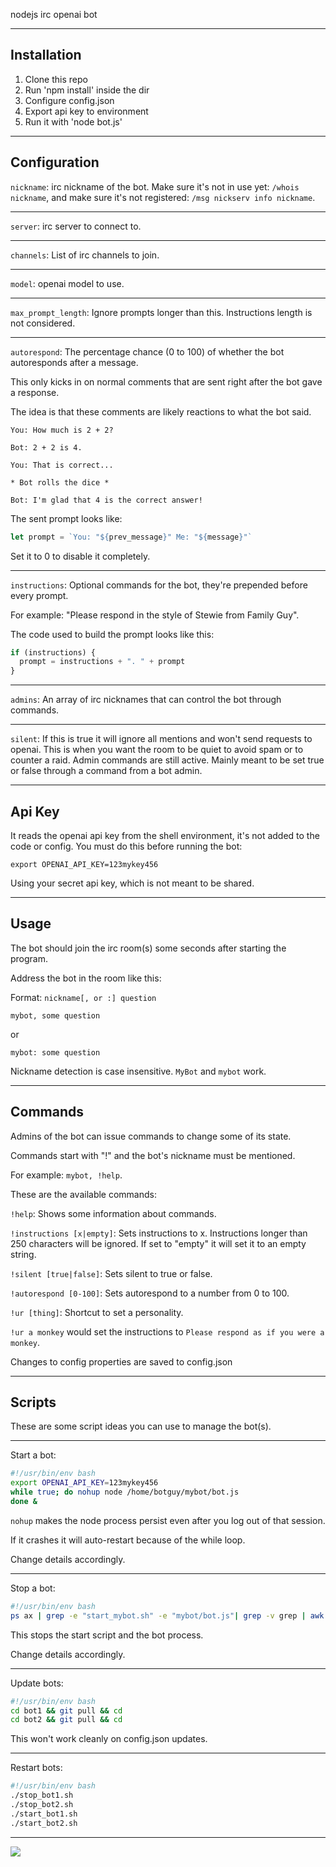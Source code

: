 nodejs irc openai bot

---

## Installation

1) Clone this repo
1) Run 'npm install' inside the dir
1) Configure config.json
1) Export api key to environment
1) Run it with 'node bot.js'

---

## Configuration

`nickname`: irc nickname of the bot. 
Make sure it's not in use yet: `/whois nickname`,
and make sure it's not registered: `/msg nickserv info nickname`.

---

`server`: irc server to connect to.

---

`channels`: List of irc channels to join.

---

`model`: openai model to use.

---

`max_prompt_length`: Ignore prompts longer than this. Instructions length is not considered.

---

`autorespond`: The percentage chance (0 to 100) of whether the bot autoresponds after a message.

This only kicks in on normal comments that are sent right after the bot gave a response.

The idea is that these comments are likely reactions to what the bot said.

```
You: How much is 2 + 2?

Bot: 2 + 2 is 4.

You: That is correct...

* Bot rolls the dice *

Bot: I'm glad that 4 is the correct answer! 
```

The sent prompt looks like:

```js
let prompt = `You: "${prev_message}" Me: "${message}"`
```

Set it to 0 to disable it completely.

---

`instructions`: Optional commands for the bot, they're prepended before every prompt.

For example: "Please respond in the style of Stewie from Family Guy".

The code used to build the prompt looks like this:

```js
if (instructions) {
  prompt = instructions + ". " + prompt
}
```

---

`admins`: An array of irc nicknames that can control the bot through commands.

---

`silent`: If this is true it will ignore all mentions and won't send requests to openai. 
This is when you want the room to be quiet to avoid spam or to counter a raid. 
Admin commands are still active. Mainly meant to be set true or false through a command from a bot admin.

---

## Api Key

It reads the openai api key from the shell environment, it's not added to the code or config. You must do this before running the bot:

`export OPENAI_API_KEY=123mykey456`

Using your secret api key, which is not meant to be shared.

---

## Usage

The bot should join the irc room(s) some seconds after starting the program.

Address the bot in the room like this:

Format: `nickname[, or :] question`

`mybot, some question`

or 

`mybot: some question`

Nickname detection is case insensitive. `MyBot` and `mybot` work.

---

## Commands

Admins of the bot can issue commands to change some of its state.

Commands start with "!" and the bot's nickname must be mentioned.

For example: `mybot, !help`.

These are the available commands:

`!help`: Shows some information about commands.

`!instructions [x|empty]`: Sets instructions to x.
Instructions longer than 250 characters will be ignored.
If set to "empty" it will set it to an empty string.

`!silent [true|false]`: Sets silent to true or false.

`!autorespond [0-100]`: Sets autorespond to a number from 0 to 100.

`!ur [thing]`: Shortcut to set a personality.

`!ur a monkey` would set the instructions to `Please respond as if you were a monkey`.

Changes to config properties are saved to config.json

---

## Scripts

These are some script ideas you can use to manage the bot(s).

---

Start a bot:

```bash
#!/usr/bin/env bash
export OPENAI_API_KEY=123mykey456
while true; do nohup node /home/botguy/mybot/bot.js
done &
```

`nohup` makes the node process persist even after you log out of that session.

If it crashes it will auto-restart because of the while loop.

Change details accordingly.

---

Stop a bot:

```bash
#!/usr/bin/env bash
ps ax | grep -e "start_mybot.sh" -e "mybot/bot.js"| grep -v grep | awk '{print $1}' | xargs kill
```

This stops the start script and the bot process.

Change details accordingly.

--- 

Update bots:

```bash
#!/usr/bin/env bash
cd bot1 && git pull && cd
cd bot2 && git pull && cd
```

This won't work cleanly on config.json updates.

---

Restart bots:

```bash
#!/usr/bin/env bash
./stop_bot1.sh
./stop_bot2.sh
./start_bot1.sh
./start_bot2.sh
```

---

![](https://i.imgur.com/H9yo8Jt.jpg)